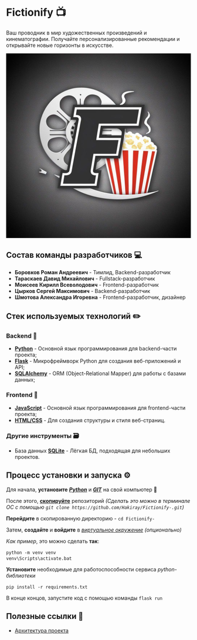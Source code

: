 # Fictionify 📺

Ваш проводник в мир художественных произведений и кинематографии. Получайте персонализированные рекомендации и открывайте новые горизонты в искусстве. 

![Баннер](app/static/photo_2024-05-28_00-20-26.jpg)

## Состав команды разработчиков 💻 

- **Боровков Роман Андреевич** - Тимлид, Backend-разработчик
- **Тараскаев Давид Михайлович** - Fullstack-разработчик
- **Моисеев Кирилл Всеволодович** - Frontend-разработчик
- **Цырков Сергей Максимович** - Backend-разработчик
- **Шмотова Александра Игоревна** - Frontend-разработчик, дизайнер

## Стек используемых технологий ✏️

### Backend 🔧

- [**Python**](https://www.python.org) - Основной язык программирования для backend-части проекта;
- [**Flask**](https://flask.palletsprojects.com/en/3.0.x/) - Микрофреймворк Python для создания веб-приложений и API;
- [**SQLAlchemy**](https://www.sqlalchemy.org) - ORM (Object-Relational Mapper) для работы с базами данных;

### Frontend 📄

- [**JavaScript**](https://js-documentation.netlify.app) - Основной язык программирования для frontend-части проекта;
- [**HTML/CSS**](https://html.spec.whatwg.org) - Для создания структуры и стиля веб-страниц.

### Другие инструменты 🗃️

- База данных [**SQLite**](https://www.sqlite.org) - Лёгкая БД, подходящая для небольших проектов.

## Процесс установки и запуска ⚙️

Для начала, **установите** [***Python***](https://ekohl.github.io/tutorial/en/python_installation/) и [***GIT***](https://git-scm.com/book/en/v2/Getting-Started-Installing-Git) на свой компьютер 🐍

После этого, [**скопируйте**](https://docs.github.com/en/repositories/creating-and-managing-repositories/cloning-a-repository) репозиторий *(Сделать это можно в терминале ОС с помощью `git clone https://github.com/Hakiray/Fictionify-.git`)*

**Перейдите** в скопированную директорию - `cd Fictionify-`

Затем, **создайте** и **войдите** в [*виртуальное окружение*](https://github.com/AndrewVolkova/Python/blob/master/Visual/venv/instruction.ipynb) *(опционально)*

*Как пример*, это можно сделать **так**:

```shell
python -m venv venv
venv\Scripts\activate.bat
```

**Установите** необходимые для работоспособности сервиса *python-библиотеки*

```shell
pip install -r requirements.txt
```

В конце концов, запустите код с помощью команды `flask run`

## Полезные ссылки 🔗

- [Архитектура проекта ](https://miro.com/app/board/uXjVKC35LoA=/)
